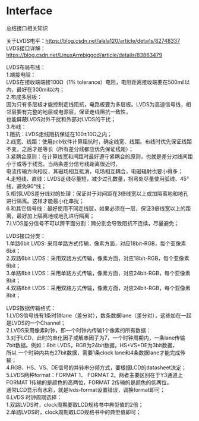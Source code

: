 # Interface
总结接口相关知识


关于LVDS电平：https://blog.csdn.net/alala120/article/details/82748337  
LVDS接口详解：https://blog.csdn.net/LinuxArmbiggod/article/details/83863479  







LVDS布局布线：  
	1.端接电阻：  
		LVDS在接收端端接100Ω（1% tolerance）电阻，电阻距离接收端要在500mil以内，最好在300mil以内；  
	2.布成多层板：  
		因为只有多层板才能控制走线阻抗，电路板要为多层板。LVDS为高速信号线，相邻层要有完整的地层或电源层，保证走线阻抗一致性，  
		也能屏蔽LVDS对外干扰和外部对LVDS的干扰；  
	3.布线：  
		1.阻抗：LVDS走线阻抗保证在100±10Ω之内；  
		2.线宽、线距：使用pcb软件计算阻抗时，确定线宽、线距。布线时优先保证线距不变，之后才是等长（所有差分线都应优先保证线距）；  
		3.紧耦合原则：在计算线宽和间距时最好遵守紧耦合的原则，也就是差分对线间距小于或等于线宽。当两条差分信号线距离很近时，  
					  电流传输方向相反，其磁场相互抵消，电场相互耦合，电磁辐射也要小得多；  
		4.走短线、直线：LVDS走线尽量短，减少过孔数量，拐弯处尽量使用弧线、45°线，避免90°线；  
		5.相邻LVDS差分线对的处理：保证对于对间距在3倍线宽以上或加隔离地和地孔进行隔离。这样才能最小化串扰；  
		6.和其它信号线：最好使用不同走线层，如果必须在一层，保证3倍线宽以上的距离，最好加上隔离地或地孔进行隔离；  
		7.LVDS差分信号不可以跨平面分割：跨分割会导致阻抗不连续，尽量避免；
  
LVDS接口分类：  
	1.单路6bit LVDS: 采用单路方式传输，像素方面，对应18bit-RGB，每个亚像素6bit；  
	2.双路6bit LVDS：采用双路方式传输，像素方面，对应18bit-RGB，每个亚像素6bit；  
	3.单路8bit LVDS：采用单路方式传输，像素方面，对应24bit-RGB，每个亚像素8bit；  
	4.双路8bit LVDS：采用双路方式传输，像素方面，对应24bit-RGB，每个亚像素8bit；  
  
LVDS数据传输格式：  
	1.LVDS信号线有1条时钟lane（差分对），数条数据lane（差分对），这些加在一起是LVDS的一个Channel；  
	2.LVDS采用像素时钟，即一个时钟内传输1个像素的所有数据：  
	3.对于LCD，此时的串化因子或解串因子为7，一个时钟周期内，一条lane传输7bit数据。例如：8bit LVDS，RGB为24bit数据，HS+VS+DE为3bit数据，  
	  所以 一个时钟内共有27bit数据，需要1条clock lane和4条数据lane才能完成传输；  
	4.RGB、HS、VS、DE信号的并转串分频方式，要根据LCD的datasheet决定；  
	5.LVDS两种format：FORMAT 1、 FORMAT 2。两者主要区别在于Y3通道上FORMAT 1传输的是颜色的高两位，FORMAT 2传输的是颜色的低两位。  
	  通常LCD显示有水彩，就是lvds-format设置错误，调换format即可；  
	6.LVDS 时钟周期选择：  
		1.双路LVDS时，clock周期要取LCD规格书中典型值的2倍；  
		2.单路LVDS时，clock周期取LCD规格书中的典型值即可；  
